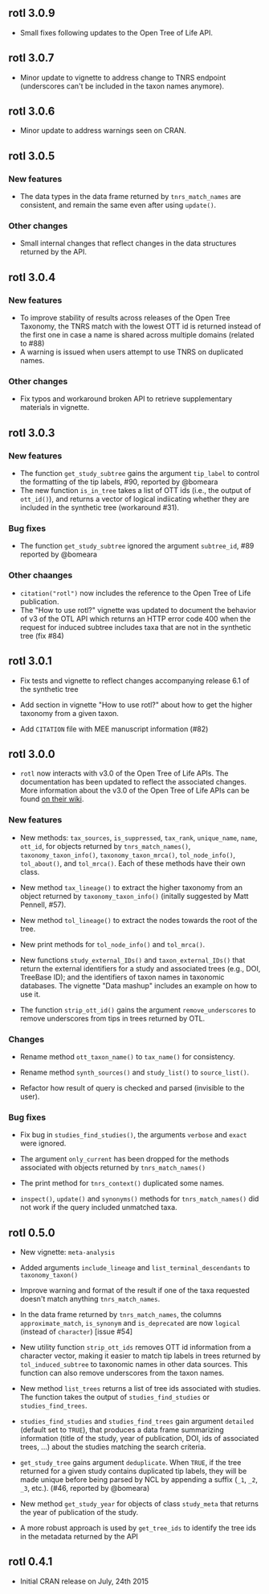 ## rotl 3.0.9

* Small fixes following updates to the Open Tree of Life API.

## rotl 3.0.7

* Minor update to vignette to address change to TNRS endpoint (underscores can't
  be included in the taxon names anymore).

## rotl 3.0.6

* Minor update to address warnings seen on CRAN.

## rotl 3.0.5

### New features

* The data types in the data frame returned by `tnrs_match_names` are
  consistent, and remain the same even after using `update()`.
  
### Other changes

* Small internal changes that reflect changes in the data structures returned by
  the API.

## rotl 3.0.4

### New features

* To improve stability of results across releases of the Open Tree Taxonomy, the
  TNRS match with the lowest OTT id is returned instead of the first one in case
  a name is shared across multiple domains (related to #88)
* A warning is issued when users attempt to use TNRS on duplicated names.

### Other changes

* Fix typos and workaround broken API to retrieve supplementary materials in
  vignette.

## rotl 3.0.3

### New features

* The function `get_study_subtree` gains the argument `tip_label` to control the
  formatting of the tip labels, #90, reported by @bomeara
* The new function `is_in_tree` takes a list of OTT ids (i.e., the output of
  `ott_id()`), and returns a vector of logical indiicating whether they are
  included in the synthetic tree (workaround #31).

### Bug fixes

* The function `get_study_subtree` ignored the argument `subtree_id`, #89
  reported by @bomeara

### Other chaanges

* `citation("rotl")` now includes the reference to the Open Tree of Life
  publication.
* The "How to use rotl?" vignette was updated to document the behavior of v3 of
  the OTL API which returns an HTTP error code 400 when the request for induced
  subtree includes taxa that are not in the synthetic tree (fix #84)

## rotl 3.0.1

* Fix tests and vignette to reflect changes accompanying release 6.1 of the
  synthetic tree

* Add section in vignette "How to use rotl?" about how to get the higher
  taxonomy from a given taxon.

* Add `CITATION` file with MEE manuscript information (#82)

## rotl 3.0.0

* `rotl` now interacts with v3.0 of the Open Tree of Life APIs. The
  documentation has been updated to reflect the associated changes. More
  information about the v3.0 of the Open Tree of Life APIs can be found
  [on their wiki](https://github.com/OpenTreeOfLife/germinator/wiki/Open-Tree-of-Life-Web-APIs).


### New features

* New methods: `tax_sources`, `is_suppressed`, `tax_rank`, `unique_name`,
  `name`, `ott_id`, for objects returned by `tnrs_match_names()`,
  `taxonomy_taxon_info()`, `taxonomy_taxon_mrca()`, `tol_node_info()`,
  `tol_about()`, and `tol_mrca()`. Each of these methods have their own class.

* New method `tax_lineage()` to extract the higher taxonomy from an object
  returned by `taxonomy_taxon_info()` (initally suggested by Matt Pennell, #57).

* New method `tol_lineage()` to extract the nodes towards the root of the tree.

* New print methods for `tol_node_info()` and `tol_mrca()`.

* New functions `study_external_IDs()` and `taxon_external_IDs()` that return
  the external identifiers for a study and associated trees (e.g., DOI, TreeBase
  ID); and the identifiers of taxon names in taxonomic databases. The vignette
  "Data mashup" includes an example on how to use it.

* The function `strip_ott_id()` gains the argument `remove_underscores` to remove
  underscores from tips in trees returned by OTL.

### Changes

* Rename method `ott_taxon_name()` to `tax_name()` for consistency.

* Rename method `synth_sources()` and `study_list()` to `source_list()`.

* Refactor how result of query is checked and parsed (invisible to the user).

### Bug fixes

* Fix bug in `studies_find_studies()`, the arguments `verbose` and `exact` were
  ignored.

* The argument `only_current` has been dropped for the methods associated with
  objects returned by `tnrs_match_names()`

* The print method for `tnrs_context()` duplicated some names.

* `inspect()`, `update()` and `synonyms()` methods for `tnrs_match_names()` did
  not work if the query included unmatched taxa.


## rotl 0.5.0

* New vignette: `meta-analysis`

* Added arguments `include_lineage` and `list_terminal_descendants` to
  `taxonomy_taxon()`

* Improve warning and format of the result if one of the taxa requested doesn't
  match anything `tnrs_match_names`.

* In the data frame returned by `tnrs_match_names`, the columns
  `approximate_match`, `is_synonym` and `is_deprecated` are now `logical`
  (instead of `character`) [issue #54]

* New utility function `strip_ott_ids` removes OTT id information from
  a character vector, making it easier to match tip labels in trees returned by
  `tol_induced_subtree` to taxonomic names in other data sources. This function
  can also remove underscores from the taxon names.

* New method `list_trees` returns a list of tree ids associated with
  studies. The function takes the output of `studies_find_studies` or
  `studies_find_trees`.

* `studies_find_studies` and `studies_find_trees` gain argument `detailed`
  (default set to `TRUE`), that produces a data frame summarizing information
  (title of the study, year of publication, DOI, ids of associated trees, ...)
  about the studies matching the search criteria.

* `get_study_tree` gains argument `deduplicate`. When `TRUE`, if the tree
  returned for a given study contains duplicated tip labels, they will be made
  unique before being parsed by NCL by appending a suffix (`_1`, `_2`, `_3`,
  etc.). (#46, reported by @bomeara)

* New method `get_study_year` for objects of class `study_meta` that returns the
  year of publication of the study.

* A more robust approach is used by `get_tree_ids` to identify the tree ids in
  the metadata returned by the API

## rotl 0.4.1

* Initial CRAN release on July, 24th 2015
